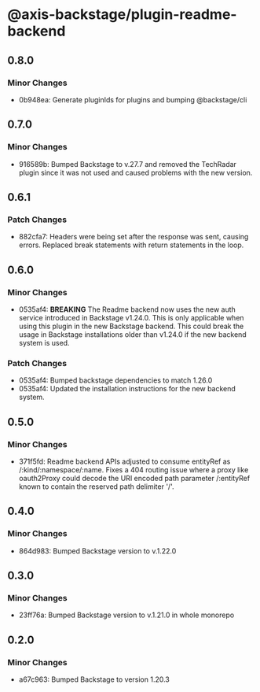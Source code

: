 # @axis-backstage/plugin-readme-backend

## 0.8.0

### Minor Changes

- 0b948ea: Generate pluginIds for plugins and bumping @backstage/cli

## 0.7.0

### Minor Changes

- 916589b: Bumped Backstage to v.27.7 and removed the TechRadar plugin since it was not used and caused problems with the new version.

## 0.6.1

### Patch Changes

- 882cfa7: Headers were being set after the response was sent, causing errors. Replaced break statements with return statements in the loop.

## 0.6.0

### Minor Changes

- 0535af4: **BREAKING** The Readme backend now uses the new auth service introduced in Backstage v1.24.0. This is only applicable when using this plugin in the new Backstage backend. This could break the usage in Backstage installations older than v1.24.0 if the new backend system is used.

### Patch Changes

- 0535af4: Bumped backstage dependencies to match 1.26.0
- 0535af4: Updated the installation instructions for the new backend system.

## 0.5.0

### Minor Changes

- 371f5fd: Readme backend APIs adjusted to consume entityRef as /:kind/:namespace/:name. Fixes a 404 routing issue where a proxy like oauth2Proxy could decode the URI encoded path parameter /:entityRef known to contain the reserved path delimiter '/'.

## 0.4.0

### Minor Changes

- 864d983: Bumped Backstage version to v.1.22.0

## 0.3.0

### Minor Changes

- 23ff76a: Bumped Backstage version to v.1.21.0 in whole monorepo

## 0.2.0

### Minor Changes

- a67c963: Bumped Backstage to version 1.20.3
